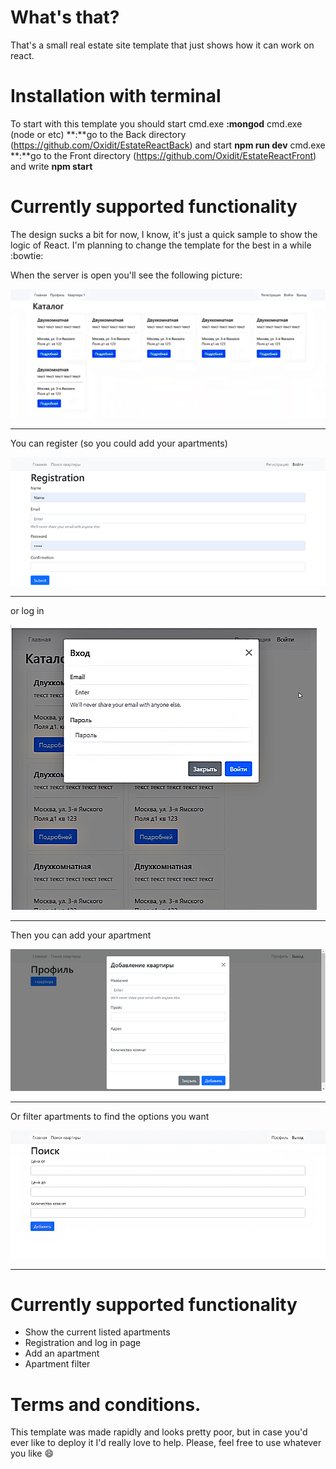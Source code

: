 # What's that?

That's a small real estate site template that just shows how it can work on react.

# Installation with terminal

To start with this template you should start 
cmd.exe **:mongod**
cmd.exe (node  or etc) **:**go to the Back directory (https://github.com/Oxidit/EstateReactBack) and start **npm run dev**
cmd.exe **:**go to the Front directory (https://github.com/Oxidit/EstateReactFront) and write **npm start**
 

# Currently supported functionality 
The design sucks a bit for now, I know, it's just a quick sample to show the logic of React. I'm planning to change the template for the best in a while 
:bowtie: 

When the server is open you'll see the following picture:

![Main screen](https://github.com/Oxidit/EstateReactFront/blob/main/Re.png "")
___________________________________________________________
 
You can register (so you could add your apartments)

![Main screen](https://github.com/Oxidit/EstateReactFront/blob/main/React.jpg) 
___________________________________________________________
or log in 

![Main screen](https://github.com/Oxidit/EstateReactFront/blob/main/Estate.png)

______________________________________________________________
 Then you can add your apartment

 ![Main](https://github.com/Oxidit/EstateReactFront/blob/main/Reacp.png)

________________________________________________________________
 Or filter apartments to find the options you want

 ![Main](https://github.com/Oxidit/EstateReactFront/blob/main/ReactApp.png "")

__________________________________________________________________________________

 


# Currently supported functionality

* Show the current listed apartments  
* Registration and log in page
* Add an apartment
* Apartment filter


# Terms and conditions.

This template was made rapidly and looks pretty poor, but in case you'd ever like to deploy it I'd really love to help.
Please, feel free to use whatever you like :smile:

 

